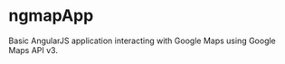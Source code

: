 ngmapApp
========

Basic AngularJS application interacting with Google Maps using Google Maps API v3.
